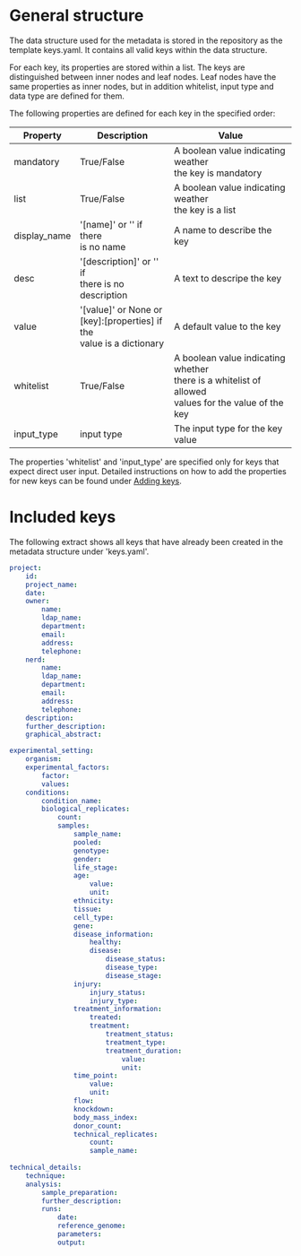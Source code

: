 # General structure

The data structure used for the metadata is stored in the repository as the template keys.yaml. It contains all valid keys within the data structure. 

For each key, its properties are stored within a list. The keys are distinguished between inner nodes and leaf nodes. Leaf nodes have the same properties as inner nodes, but in addition whitelist, input type and data type are defined for them.

The following properties are defined for each key in the specified order:

Property | Description | Value
-------- | -------- | --------
mandatory | True/False  | A boolean value indicating weather<br>the key is mandatory   
list  | True/False |      A boolean value indicating weather<br>the key is a list   
display_name   |          '[name]' or '' if there <br>is no name | A name to describe the key   
desc  |  '[description]' or '' if <br>there is no description | A text to descripe the key    
value |  '[value]' or None or <br>[key]:[properties] if the<br>value is a dictionary  | A default value to the key    
whitelist  | True/False | A boolean value indicating whether<br>there is a whitelist of allowed <br>values for the value of the key 
input_type  | input type | The input type for the key value 

The properties 'whitelist' and 'input_type' are specified only for keys that expect direct user input.
Detailed instructions on how to add the properties for new keys can be found under [Adding keys](add_keys.md).

# Included keys

The following extract shows all keys that have already been created in the metadata structure under 'keys.yaml'.

```yaml
project:
    id:
    project_name:
    date:
    owner:
        name:
        ldap_name:
        department:
        email:
        address:
        telephone:
    nerd:
        name:
        ldap_name:
        department:
        email:
        address:
        telephone:
    description:
    further_description:
    graphical_abstract:

experimental_setting:
    organism:
    experimental_factors:
        factor:
        values:
    conditions:
        condition_name:
        biological_replicates:
            count:
            samples:
                sample_name:
                pooled:
                genotype:
                gender:
                life_stage:
                age:
                    value:
                    unit:
                ethnicity:
                tissue:
                cell_type:
                gene:
                disease_information:
                    healthy:
                    disease:
                        disease_status:
                        disease_type:
                        disease_stage:
                injury:
                    injury_status:
                    injury_type:
                treatment_information:
                    treated:
                    treatment:
                        treatment_status:
                        treatment_type:
                        treatment_duration:
                            value:
                            unit:
                time_point:
                    value:
                    unit:
                flow:
                knockdown:
                body_mass_index:
                donor_count:
                technical_replicates:
                    count:
                    sample_name:
                        
technical_details:
    technique:
    analysis:
        sample_preparation:
        further_description:
        runs:
            date:
            reference_genome:
            parameters:
            output:
```
